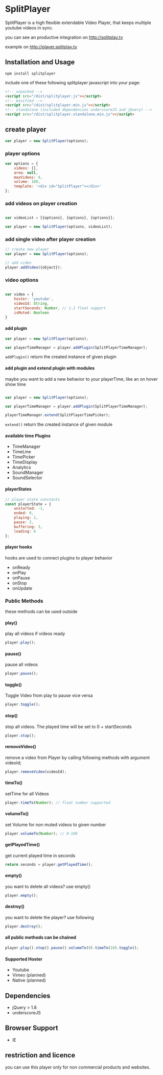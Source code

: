 # SplitPlayer

SplitPlayer is a high flexible extendable Video Player, that keeps multiple youtube videos in sync.

you can see an productive integration on http://splitplay.tv

example on http://player.splitplay.tv

## Installation and Usage

```shell
npm install splitplayer
```

include one of these following splitplayer javascript into your page:

```html
<!-- unpacked -->
<script src="/dist/splitplayer.js"></script>
<!-- minified -->
<script src="/dist/splitplayer.min.js"></script>
<!-- standalone (included dependencies underscoreJS and jQuery) -->
<script src="/dist/splitplayer.standalone.min.js"></script>
```

## create player

```javascript
var player = new SplitPlayer(options);
```

### player options

```javascript
var options = {
    videos: [],
    area: null,
    maxVideos: 4,
    volume: 100,
    template: '<div id="SplitPlayer"></div>'
};
```

### add videos on player creation

```javascript

var videoList = [{options}, {options}, {options}];

var player = new SplitPlayer(options, videoList);
```

### add single video after player creation

```javascript
// create new player
var player = new SplitPlayer(options);

// add video
player.addVideo({object});
```

### video options
```javascript

var video = {
    hoster: 'youtube',
    videoId: String,
    startSeconds: Number, // 1.2 float support
    isMuted: Boolean
}
```

#### add plugin

```javascript
var player = new SplitPlayer(options);

var playerTimeManager = player.addPlugin(SplitPlayerTimeManager);

```

`addPlugin()` return the created instance of given plugin

#### add plugin and extend plugin with modules

maybe you want to add a new behavior to your playerTime, like an on hover show time

```javascript

var player = new SplitPlayer(options);

var playerTimeManager = player.addPlugin(SplitPlayerTimeManager);

playerTimeManager.extend(SplitPlayerTimePicker);
```

`extend()` return the created instance of given module

#### available time Plugins

- TimeManager
 - TimeLine
 - TimePicker
 - TimeDisplay
- Analytics
- SoundManager
 - SoundSelector
 
#### playerStates

```javascript
// player state constants
const playerState = {
    unstarted: -1,
    ended: 0,
    playing: 1,
    pause: 2,
    buffering: 3,
    loading: 6
};
```

#### player hooks

hooks are used to connect plugins to player behavior

- onReady
- onPlay
- onPause
- onStop
- onUpdate

### Public Methods

these methods can be used outside

#### play()

play all videos if videos ready

```javascript
player.play();
```

#### pause()

pause all videos

```javascript
player.pause();
```

#### toggle()

Toggle Video from play to pause vice versa

```javascript
player.toggle();
```

#### stop()

stop all videos. The played time will be set to 0 + startSeconds

```javascript
player.stop();
```

#### removeVideo()

remove a video from Player by calling following methods with argument videoId;

```javascript
player.removeVideo(videoId);
```

#### timeTo()

setTime for all Videos

```javascript
player.timeTo(Number); // float number supported
```

#### volumeTo()

set Volume for non muted videos to given number

```javascript
player.volumeTo(Number); // 0-100
```

#### getPlayedTime()

get current played time in seconds

```javascript
return seconds = player.getPlayedTime();
```

#### empty()

you want to delete all videos? use empty()

```javascript
player.empty();
```

#### destroy()

you want to delete the player? use following

```javascript
player.destroy();
```

#### all public methods can be chained

```javascript
player.play().stop().pause().volumeTo(0).timeTo(10).toggle();
```

#### Supported Hoster
- Youtube
- Vimeo (planned)
- Native (planned)

## Dependencies
- jQuery > 1.8
- underscoreJS

## Browser Support
- IE

## restriction and licence

you can use this player only for non commercial products and websites.
